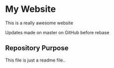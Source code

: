 # My Website

This is a really awesome website

Updates made on master on GitHub before rebase

## Repository Purpose

This file is just a readme file..

